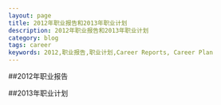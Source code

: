 ```yaml
---
layout: page
title: 2012年职业报告和2013年职业计划
description: 2012年职业报告和2013年职业计划
category: blog
tags: career
keywords: 2012,职业报告,职业计划,Career Reports, Career Plan
---
```


##2012年职业报告


##2013年职业计划